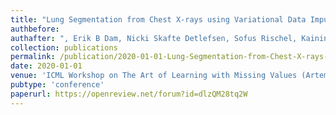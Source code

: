 ```yaml
---
title: "Lung Segmentation from Chest X-rays using Variational Data Imputation"
authbefore: 
authafter: ", Erik B Dam, Nicki Skafte Detlefsen, Sofus Rischel, Kaining Sheng, Mads Nielsen, Akshay Pai"
collection: publications
permalink: /publication/2020-01-01-Lung-Segmentation-from-Chest-X-rays-using-Variational-Data-Imputation
date: 2020-01-01
venue: 'ICML Workshop on The Art of Learning with Missing Values (Artemiss-2020)'
pubtype: 'conference'
paperurl: https://openreview.net/forum?id=dlzQM28tq2W
---
```


